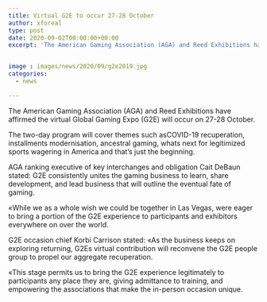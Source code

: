 ```yaml
---
title: Virtual G2E to occur 27-28 October
author: xforeal 
type: post
date: 2020-09-02T00:00:00+00:00
excerpt: 'The American Gaming Association (AGA) and Reed Exhibitions have affirmed the virtual Global Gaming Expo (G2E) will occur on 27-28 October '


image : images/news/2020/09/g2e2019.jpg
categories:
  - news

---
```

The American Gaming Association (AGA) and Reed Exhibitions have affirmed the virtual Global Gaming Expo (G2E) will occur on 27-28 October. 

The two-day program will cover themes such asCOVID-19 recuperation, installments modernisation, ancestral gaming, whats next for legitimized sports wagering in America and that&#8217;s just the beginning. 

AGA ranking executive of key interchanges and obligation Cait DeBaun stated: G2E consistently unites the gaming business to learn, share development, and lead business that will outline the eventual fate of gaming. 

&#171;While we as a whole wish we could be together in Las Vegas, were eager to bring a portion of the G2E experience to participants and exhibitors everywhere on over the world. 

G2E occasion chief Korbi Carrison stated: &#171;As the business keeps on exploring returning, G2Es virtual contribution will reconvene the G2E people group to propel our aggregate recuperation. 

&#171;This stage permits us to bring the G2E experience legitimately to participants any place they are, giving admittance to training, and empowering the associations that make the in-person occasion unique.